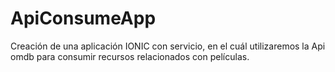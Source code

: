# ApiConsumeApp

Creación de una aplicación IONIC con servicio, en el cuál utilizaremos la Api omdb para consumir recursos relacionados con películas.
